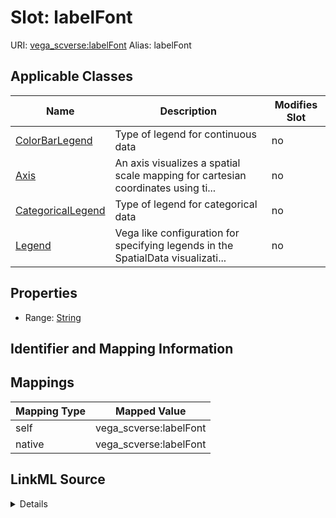 

# Slot: labelFont 



URI: [vega_scverse:labelFont](https://w3id.org/scverse/vega-scverse/labelFont)
Alias: labelFont

<!-- no inheritance hierarchy -->





## Applicable Classes

| Name | Description | Modifies Slot |
| --- | --- | --- |
| [ColorBarLegend](ColorBarLegend.md) | Type of legend for continuous data |  no  |
| [Axis](Axis.md) | An axis visualizes a spatial scale mapping for cartesian coordinates using ti... |  no  |
| [CategoricalLegend](CategoricalLegend.md) | Type of legend for categorical data |  no  |
| [Legend](Legend.md) | Vega like configuration for specifying legends in the SpatialData visualizati... |  no  |







## Properties

* Range: [String](String.md)





## Identifier and Mapping Information








## Mappings

| Mapping Type | Mapped Value |
| ---  | ---  |
| self | vega_scverse:labelFont |
| native | vega_scverse:labelFont |




## LinkML Source

<details>
```yaml
name: labelFont
alias: labelFont
domain_of:
- Axis
- Legend
range: string

```
</details>